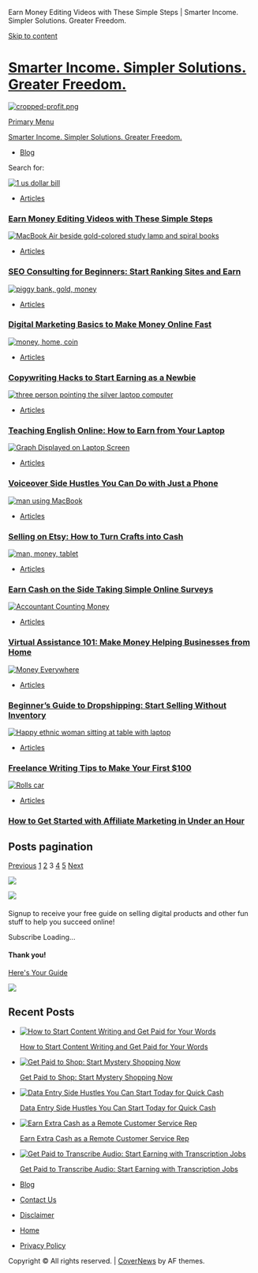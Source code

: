 Earn Money Editing Videos with These Simple Steps | Smarter Income. Simpler Solutions. Greater Freedom.



[Skip to content](#content)

[Smarter Income. Simpler Solutions. Greater Freedom.](https://digitalprofits.us/)
=================================================================================

[![cropped-profit.png](/wp-content/uploads/sites/1979/2025/02/cropped-profit.png)](https://suedurso.com/alliance)

[Primary Menu](#)


[Smarter Income. Simpler Solutions. Greater Freedom.](https://digitalprofits.us/)

* [Blog](https://digitalprofits.us/blog/)

Search for:

[![1 us dollar bill](/wp-content/uploads/sites/1979/2024/05/rsrzrqzx868.jpg)](https://digitalprofits.us/earn-money-editing-videos-with-these-simple-steps/)

* [Articles](https://digitalprofits.us/category/articles/)



### [Earn Money Editing Videos with These Simple Steps](https://digitalprofits.us/earn-money-editing-videos-with-these-simple-steps/)

[![MacBook Air beside gold-colored study lamp and spiral books](/wp-content/uploads/sites/1979/2024/04/mnd-rka1o0q.jpg)](https://digitalprofits.us/seo-consulting-for-beginners-start-ranking-sites-and-earn/)

* [Articles](https://digitalprofits.us/category/articles/)



### [SEO Consulting for Beginners: Start Ranking Sites and Earn](https://digitalprofits.us/seo-consulting-for-beginners-start-ranking-sites-and-earn/)

[![piggy bank, gold, money](/wp-content/uploads/sites/1979/2024/05/2889046.jpg)](https://digitalprofits.us/digital-marketing-basics-to-make-money-online-fast/)

* [Articles](https://digitalprofits.us/category/articles/)



### [Digital Marketing Basics to Make Money Online Fast](https://digitalprofits.us/digital-marketing-basics-to-make-money-online-fast/)

[![money, home, coin](/wp-content/uploads/sites/1979/2024/05/2724235.jpg)](https://digitalprofits.us/copywriting-hacks-to-start-earning-as-a-newbie/)

* [Articles](https://digitalprofits.us/category/articles/)



### [Copywriting Hacks to Start Earning as a Newbie](https://digitalprofits.us/copywriting-hacks-to-start-earning-as-a-newbie/)

[![three person pointing the silver laptop computer](/wp-content/uploads/sites/1979/2024/04/2fpjlaymqta.jpg)](https://digitalprofits.us/teaching-english-online-how-to-earn-from-your-laptop/)

* [Articles](https://digitalprofits.us/category/articles/)



### [Teaching English Online: How to Earn from Your Laptop](https://digitalprofits.us/teaching-english-online-how-to-earn-from-your-laptop/)

[![Graph Displayed on Laptop Screen](/wp-content/uploads/sites/1979/2024/04/7567486.jpg)](https://digitalprofits.us/voiceover-side-hustles-you-can-do-with-just-a-phone/)

* [Articles](https://digitalprofits.us/category/articles/)



### [Voiceover Side Hustles You Can Do with Just a Phone](https://digitalprofits.us/voiceover-side-hustles-you-can-do-with-just-a-phone/)

[![man using MacBook](/wp-content/uploads/sites/1979/2024/04/lks7vei-eag.jpg)](https://digitalprofits.us/selling-on-etsy-how-to-turn-crafts-into-cash/)

* [Articles](https://digitalprofits.us/category/articles/)



### [Selling on Etsy: How to Turn Crafts into Cash](https://digitalprofits.us/selling-on-etsy-how-to-turn-crafts-into-cash/)

[![man, money, tablet](/wp-content/uploads/sites/1979/2024/05/5574872.jpg)](https://digitalprofits.us/earn-cash-on-the-side-taking-simple-online-surveys/)

* [Articles](https://digitalprofits.us/category/articles/)



### [Earn Cash on the Side Taking Simple Online Surveys](https://digitalprofits.us/earn-cash-on-the-side-taking-simple-online-surveys/)

[![Accountant Counting Money](/wp-content/uploads/sites/1979/2024/04/210990.jpg)](https://digitalprofits.us/virtual-assistance-101-make-money-helping-businesses-from-home/)

* [Articles](https://digitalprofits.us/category/articles/)



### [Virtual Assistance 101: Make Money Helping Businesses from Home](https://digitalprofits.us/virtual-assistance-101-make-money-helping-businesses-from-home/)

[![Money Everywhere](/wp-content/uploads/sites/1979/2024/05/3ebf3992-ee59-4f67-b4fe-e0aa0a418f25.jpg)](https://digitalprofits.us/beginners-guide-to-dropshipping-start-selling-without-inventory/)

* [Articles](https://digitalprofits.us/category/articles/)



### [Beginner’s Guide to Dropshipping: Start Selling Without Inventory](https://digitalprofits.us/beginners-guide-to-dropshipping-start-selling-without-inventory/)

[![Happy ethnic woman sitting at table with laptop](/wp-content/uploads/sites/1979/2024/04/3769021.jpg)](https://digitalprofits.us/freelance-writing-tips-to-make-your-first-100/)

* [Articles](https://digitalprofits.us/category/articles/)



### [Freelance Writing Tips to Make Your First $100](https://digitalprofits.us/freelance-writing-tips-to-make-your-first-100/)

[![Rolls car](/wp-content/uploads/sites/1979/2024/04/19198173.jpg)](https://digitalprofits.us/how-to-get-started-with-affiliate-marketing-in-under-an-hour/)

* [Articles](https://digitalprofits.us/category/articles/)



### [How to Get Started with Affiliate Marketing in Under an Hour](https://digitalprofits.us/how-to-get-started-with-affiliate-marketing-in-under-an-hour/)

Posts pagination
----------------

[Previous](https://digitalprofits.us/page/2/)
[1](https://digitalprofits.us/)
[2](https://digitalprofits.us/page/2/)
3
[4](https://digitalprofits.us/page/4/)
[5](https://digitalprofits.us/page/5/)
[Next](https://digitalprofits.us/page/4/)



[![](https://directtopic.com/digitalprofits.us/wp-content/uploads/sites/1979/2025/02/e9de3717-dcf8-40e1-99d0-e5defafe1794.jpg)](https://suedurso.com/life-changing)

![](https://storage.mlcdn.com/account_image/615726/bJtksMMSqZ1k0EwZMZTTNpZe79Z1jos4sV2zJUrw.png)

#### 

Signup to receive your free guide on selling digital products and other fun stuff to help you succeed online!

Subscribe
Loading...

#### Thank you!

[Here's Your Guide](https://drive.google.com/file/d/1Qw4GzyNq9ltSlSKFhIJzLhbOuicMO0zl/view?usp=drive_link)

[![](https://directtopic.com/digitalprofits.us/wp-content/uploads/sites/1979/2024/11/300x300-Banner.webp)](https://suedurso.com/AICore)

Recent Posts
------------

* [![How to Start Content Writing and Get Paid for Your Words](/wp-content/uploads/sites/1979/2024/04/gh-msapoko0.jpg)](https://digitalprofits.us/how-to-start-content-writing-and-get-paid-for-your-words/)

  [How to Start Content Writing and Get Paid for Your Words](https://digitalprofits.us/how-to-start-content-writing-and-get-paid-for-your-words/)
* [![Get Paid to Shop: Start Mystery Shopping Now](/wp-content/uploads/sites/1979/2024/04/927022.jpg)](https://digitalprofits.us/get-paid-to-shop-start-mystery-shopping-now/)

  [Get Paid to Shop: Start Mystery Shopping Now](https://digitalprofits.us/get-paid-to-shop-start-mystery-shopping-now/)
* [![Data Entry Side Hustles You Can Start Today for Quick Cash](/wp-content/uploads/sites/1979/2024/05/4945405.jpg)](https://digitalprofits.us/data-entry-side-hustles-you-can-start-today-for-quick-cash/)

  [Data Entry Side Hustles You Can Start Today for Quick Cash](https://digitalprofits.us/data-entry-side-hustles-you-can-start-today-for-quick-cash/)
* [![Earn Extra Cash as a Remote Customer Service Rep](/wp-content/uploads/sites/1979/2024/05/fbp4d3tu19k.jpg)](https://digitalprofits.us/earn-extra-cash-as-a-remote-customer-service-rep/)

  [Earn Extra Cash as a Remote Customer Service Rep](https://digitalprofits.us/earn-extra-cash-as-a-remote-customer-service-rep/)
* [![Get Paid to Transcribe Audio: Start Earning with Transcription Jobs](/wp-content/uploads/sites/1979/2024/04/3756679.jpg)](https://digitalprofits.us/get-paid-to-transcribe-audio-start-earning-with-transcription-jobs/)

  [Get Paid to Transcribe Audio: Start Earning with Transcription Jobs](https://digitalprofits.us/get-paid-to-transcribe-audio-start-earning-with-transcription-jobs/)

* [Blog](https://digitalprofits.us/blog/)
* [Contact Us](https://digitalprofits.us/contact/)
* [Disclaimer](https://digitalprofits.us/disclaimer/)
* [Home](https://digitalprofits.us/home-2/)
* [Privacy Policy](https://digitalprofits.us/privacy-policy/)

Copyright © All rights reserved.  | 
[CoverNews](https://afthemes.com/products/covernews/) by AF themes.